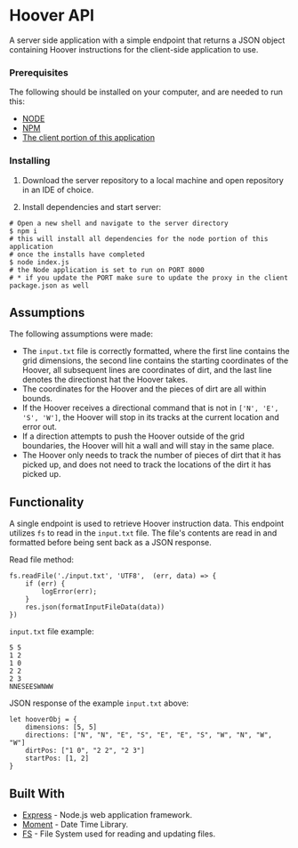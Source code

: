 # Hoover API 
A server side application with a simple endpoint that returns a JSON object containing Hoover instructions for the client-side application to use.

### Prerequisites
The following should be installed on your computer, and are needed to run this:

* [NODE](https://nodejs.org/en/download/)
* [NPM](https://docs.npmjs.com/cli/install)
* [The client portion of this application](https://github.com/AmberLBurroughs/hoover/tree/master/view)

### Installing
1) Download the server repository to a local machine and open repository in an IDE of choice.

2) Install dependencies and start server:
```
# Open a new shell and navigate to the server directory
$ npm i
# this will install all dependencies for the node portion of this application
# once the installs have completed
$ node index.js
# the Node application is set to run on PORT 8000 
# * if you update the PORT make sure to update the proxy in the client package.json as well
```

## Assumptions
The following assumptions were made:
- The `input.txt` file is correctly formatted, where the first line contains the grid dimensions, the second line contains the starting coordinates of the Hoover, all subsequent lines are coordinates of dirt, and the last line denotes the directionst hat the Hoover takes.
- The coordinates for the Hoover and the pieces of dirt are all within bounds.
- If the Hoover receives a directional command that is not in `['N', 'E', 'S', 'W']`, the Hoover will stop in its tracks at the current location and error out.
- If a direction attempts to push the Hoover outside of the grid boundaries, the Hoover will hit a wall and will stay in the same place.
- The Hoover only needs to track the number of pieces of dirt that it has picked up, and does not need to track the locations of the dirt it has picked up.

## Functionality
A single endpoint is used to retrieve Hoover instruction data. This endpoint utilizes `fs` to read in the `input.txt` file. The file's contents are read in and formatted before being sent back as a JSON response.

Read file method:
```
fs.readFile('./input.txt', 'UTF8',  (err, data) => {
    if (err) {
        logError(err);
    }
    res.json(formatInputFileData(data))
})
```

`input.txt` file example:
```
5 5
1 2
1 0
2 2
2 3
NNESEESWNWW
```

JSON response of the example `input.txt` above:
```
let hooverObj = {
    dimensions: [5, 5]
    directions: ["N", "N", "E", "S", "E", "E", "S", "W", "N", "W", "W"]
    dirtPos: ["1 0", "2 2", "2 3"]
    startPos: [1, 2]
}
```

## Built With
* [Express](http://expressjs.com/) - Node.js web application framework.
* [Moment](https://momentjs.com/) - Date Time Library. 
* [FS](https://nodejs.org/api/fs.html) - File System used for reading and updating files.
